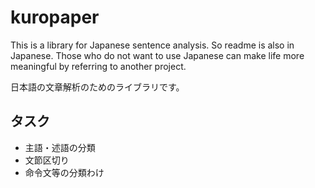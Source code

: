 # kuropaper
This is a library for Japanese sentence analysis.
So readme is also in Japanese.
Those who do not want to use Japanese can make life more meaningful by referring to another project.

日本語の文章解析のためのライブラリです。

## タスク
- 主語・述語の分類
- 文節区切り
- 命令文等の分類わけ
